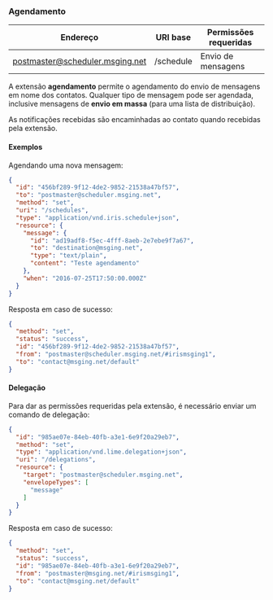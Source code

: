 ### Agendamento
| Endereço                        | URI base     | Permissões requeridas   | 
|---------------------------------|--------------|-------------------------|
| postmaster@scheduler.msging.net | /schedule    | Envio de mensagens      |

A extensão **agendamento** permite o agendamento do envio de mensagens em nome dos contatos. Qualquer tipo de mensagem pode ser agendada, inclusive mensagens de **envio em massa** (para uma lista de distribuição). 

As notificações recebidas são encaminhadas ao contato quando recebidas pela extensão.

#### Exemplos
Agendando uma nova mensagem:
```json
{  
  "id": "456bf289-9f12-4de2-9852-21538a47bf57",
  "to": "postmaster@scheduler.msging.net",
  "method": "set",
  "uri": "/schedules",
  "type": "application/vnd.iris.schedule+json",
  "resource": {  
    "message": {  
      "id": "ad19adf8-f5ec-4fff-8aeb-2e7ebe9f7a67",
      "to": "destination@msging.net",
      "type": "text/plain",
      "content": "Teste agendamento"
    },
    "when": "2016-07-25T17:50:00.000Z"
  }
}
```

Resposta em caso de sucesso:
```json
{  
  "method": "set",
  "status": "success",
  "id": "456bf289-9f12-4de2-9852-21538a47bf57",
  "from": "postmaster@scheduler.msging.net/#irismsging1",
  "to": "contact@msging.net/default"
}
```

#### Delegação
Para dar as permissões requeridas pela extensão, é necessário enviar um comando de delegação:

```json
{  
  "id": "985ae07e-84eb-40fb-a3e1-6e9f20a29eb7",
  "method": "set",
  "type": "application/vnd.lime.delegation+json",
  "uri": "/delegations",
  "resource": {  
    "target": "postmaster@scheduler.msging.net",
    "envelopeTypes": [  
      "message"
    ]
  }
}
```
Resposta em caso de sucesso:
```json
{
  "method": "set",
  "status": "success",
  "id": "985ae07e-84eb-40fb-a3e1-6e9f20a29eb7",
  "from": "postmaster@msging.net/#irismsging1",
  "to": "contact@msging.net/default"
}
```
